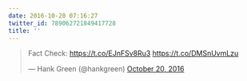 ```yaml
---
date: 2016-10-20 07:16:27
twitter_id: 789062721849417728
title: ''
---
```


<blockquote class="twitter-tweet"><p lang="en" dir="ltr">Fact Check: <a href="https://t.co/EJnFSv8Ru3">https://t.co/EJnFSv8Ru3</a> <a href="https://t.co/DMSnUvmLzu">https://t.co/DMSnUvmLzu</a></p>&mdash; Hank Green (@hankgreen) <a href="https://twitter.com/hankgreen/status/788937571250208768?ref_src=twsrc%5Etfw">October 20, 2016</a></blockquote>
<script async src="https://platform.twitter.com/widgets.js" charset="utf-8"></script>
